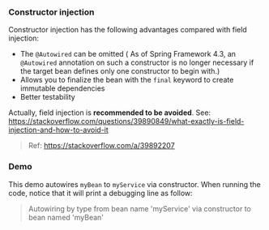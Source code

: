 ### Constructor injection
Constructor injection has the following advantages compared with field injection:
* The `@Autowired` can be omitted (
  As of Spring Framework 4.3, an `@Autowired` annotation on such a constructor is no longer necessary if the target bean defines only one constructor to begin with.)
* Allows you to finalize the bean with the `final` keyword to create immutable dependencies
* Better testability

Actually, field injection is **recommended to be avoided**. See: https://stackoverflow.com/questions/39890849/what-exactly-is-field-injection-and-how-to-avoid-it

> Ref: https://stackoverflow.com/a/39892207

### Demo
This demo autowires `myBean` to `myService` via constructor. When running the code, notice that it will print a debugging line as follow:

> Autowiring by type from bean name 'myService' via constructor to bean named 'myBean'